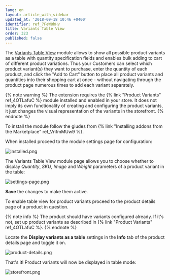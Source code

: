 ```yaml
---
lang: en
layout: article_with_sidebar
updated_at: '2018-09-18 10:46 +0400'
identifier: ref_7FeW8hHv
title: Variants Table View
order: 323
published: false
---
```

The [Variants Table View](https://market.x-cart.com/addons/variants-table-view.html "Variants Table View") module allows to show all possible product variants as a table with quantity specification fields and enables bulk adding to cart of different product variations. Thus your Customers can select which product variant(s) they want to purchase, enter the quantity of each product, and click the "Add to Cart" button to place all product variants and quantities into their shopping cart at once - without navigating through the product page numerous times to add each variant separately.

{% note warning %}
The extension requires the {% link "Product Variants" ref_4OTLafuC %} module installed and enabled in your store. It does not imply its own functionality of creating and configuring the product variants, it just changes the visual representation of the variants in the storefront.
{% endnote %}

To install the module follow the giudes from {% link "Installing addons from the Marketplace" ref_Vn1mMUw9 %}.

When installed proceed to the module settings page for configuration:

![installed.png]({{site.baseurl}}/attachments/ref_7FeW8hHv/installed.png)

The Variants Table View module page allows you to choose whether to display _Quantity_, _SKU_, _Image_ and _Weight_ parameters of a product variant in the table:

![settings-page.png]({{site.baseurl}}/attachments/ref_7FeW8hHv/settings-page.png)

**Save** the changes to make them active.

To enable table view for product variants proceed to the product details page of a product in question. 

{% note info %}
The product should have variants configured already. If it's not, set up product variants as described in {% link "Product Variants" ref_4OTLafuC %}.
{% endnote %}

Locate the **Display variants as a table** settings in the **Info** tab of the product details page and toggle it on. 

![product-details.png]({{site.baseurl}}/attachments/ref_7FeW8hHv/product-details.png)

That's it! Product variants will now be displayed in table mode:

![storefront.png]({{site.baseurl}}/attachments/ref_7FeW8hHv/storefront.png)


